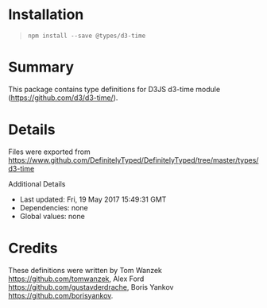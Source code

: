 # Installation
> `npm install --save @types/d3-time`

# Summary
This package contains type definitions for D3JS d3-time module (https://github.com/d3/d3-time/).

# Details
Files were exported from https://www.github.com/DefinitelyTyped/DefinitelyTyped/tree/master/types/d3-time

Additional Details
 * Last updated: Fri, 19 May 2017 15:49:31 GMT
 * Dependencies: none
 * Global values: none

# Credits
These definitions were written by Tom Wanzek <https://github.com/tomwanzek>, Alex Ford <https://github.com/gustavderdrache>, Boris Yankov <https://github.com/borisyankov>.
